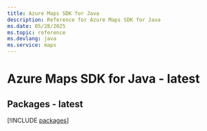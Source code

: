 ```yaml
---
title: Azure Maps SDK for Java
description: Reference for Azure Maps SDK for Java
ms.date: 05/28/2025
ms.topic: reference
ms.devlang: java
ms.service: maps
---
```

# Azure Maps SDK for Java - latest
## Packages - latest
[!INCLUDE [packages](maps-index.md)]